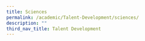 ```yaml
---
title: Sciences
permalink: /academic/Talent-Development/sciences/
description: ""
third_nav_title: Talent Development
---
```

